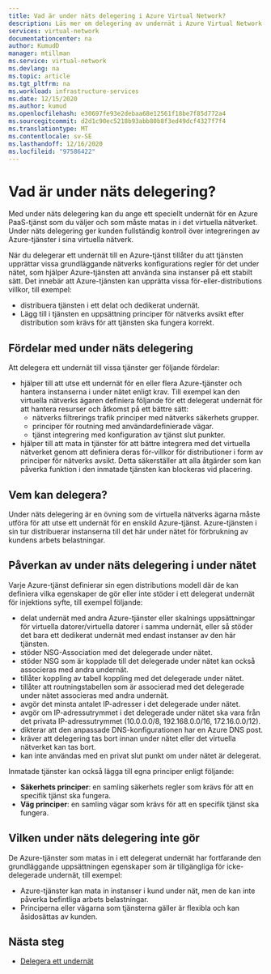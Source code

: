 ```yaml
---
title: Vad är under näts delegering i Azure Virtual Network?
description: Läs mer om delegering av undernät i Azure Virtual Network
services: virtual-network
documentationcenter: na
author: KumudD
manager: mtillman
ms.service: virtual-network
ms.devlang: na
ms.topic: article
ms.tgt_pltfrm: na
ms.workload: infrastructure-services
ms.date: 12/15/2020
ms.author: kumud
ms.openlocfilehash: e30697fe93e2debaa68e12561f18be7f85d772a4
ms.sourcegitcommit: d2d1c90ec5218b93abb80b8f3ed49dcf4327f7f4
ms.translationtype: MT
ms.contentlocale: sv-SE
ms.lasthandoff: 12/16/2020
ms.locfileid: "97586422"
---
```

# <a name="what-is-subnet-delegation"></a>Vad är under näts delegering?

Med under näts delegering kan du ange ett speciellt undernät för en Azure PaaS-tjänst som du väljer och som måste matas in i det virtuella nätverket. Under näts delegering ger kunden fullständig kontroll över integreringen av Azure-tjänster i sina virtuella nätverk.

När du delegerar ett undernät till en Azure-tjänst tillåter du att tjänsten upprättar vissa grundläggande nätverks konfigurations regler för det under nätet, som hjälper Azure-tjänsten att använda sina instanser på ett stabilt sätt. Det innebär att Azure-tjänsten kan upprätta vissa för-eller-distributions villkor, till exempel:
- distribuera tjänsten i ett delat och dedikerat undernät.
- Lägg till i tjänsten en uppsättning principer för nätverks avsikt efter distribution som krävs för att tjänsten ska fungera korrekt.

##  <a name="advantages-of-subnet-delegation"></a>Fördelar med under näts delegering

Att delegera ett undernät till vissa tjänster ger följande fördelar:

- hjälper till att utse ett undernät för en eller flera Azure-tjänster och hantera instanserna i under nätet enligt krav. Till exempel kan den virtuella nätverks ägaren definiera följande för ett delegerat undernät för att hantera resurser och åtkomst på ett bättre sätt:
    - nätverks filtrerings trafik principer med nätverks säkerhets grupper.
    - principer för routning med användardefinierade vägar.
    - tjänst integrering med konfiguration av tjänst slut punkter.
- hjälper till att mata in tjänster för att bättre integrera med det virtuella nätverket genom att definiera deras för-villkor för distributioner i form av principer för nätverks avsikt. Detta säkerställer att alla åtgärder som kan påverka funktion i den inmatade tjänsten kan blockeras vid placering.


## <a name="who-can-delegate"></a>Vem kan delegera?
Under näts delegering är en övning som de virtuella nätverks ägarna måste utföra för att utse ett undernät för en enskild Azure-tjänst. Azure-tjänsten i sin tur distribuerar instanserna till det här under nätet för förbrukning av kundens arbets belastningar.

## <a name="impact-of-subnet-delegation-on-your-subnet"></a>Påverkan av under näts delegering i under nätet
Varje Azure-tjänst definierar sin egen distributions modell där de kan definiera vilka egenskaper de gör eller inte stöder i ett delegerat undernät för injektions syfte, till exempel följande:
- delat undernät med andra Azure-tjänster eller skalnings uppsättningar för virtuella datorer/virtuella datorer i samma undernät, eller så stöder det bara ett dedikerat undernät med endast instanser av den här tjänsten.
- stöder NSG-Association med det delegerade under nätet.
- stöder NSG som är kopplade till det delegerade under nätet kan också associeras med andra undernät.
- tillåter koppling av tabell koppling med det delegerade under nätet.
- tillåter att routningstabellen som är associerad med det delegerade under nätet associeras med andra undernät.
- avgör det minsta antalet IP-adresser i det delegerade under nätet.
- avgör om IP-adressutrymmet i det delegerade under nätet ska vara från det privata IP-adressutrymmet (10.0.0.0/8, 192.168.0.0/16, 172.16.0.0/12).
- dikterar att den anpassade DNS-konfigurationen har en Azure DNS post.
- kräver att delegering tas bort innan under nätet eller det virtuella nätverket kan tas bort.
- kan inte användas med en privat slut punkt om under nätet är delegerat.

Inmatade tjänster kan också lägga till egna principer enligt följande:
- **Säkerhets principer**: en samling säkerhets regler som krävs för att en specifik tjänst ska fungera.
- **Väg principer**: en samling vägar som krävs för att en specifik tjänst ska fungera.

## <a name="what-subnet-delegation-does-not-do"></a>Vilken under näts delegering inte gör

De Azure-tjänster som matas in i ett delegerat undernät har fortfarande den grundläggande uppsättningen egenskaper som är tillgängliga för icke-delegerade undernät, till exempel:
-  Azure-tjänster kan mata in instanser i kund under nät, men de kan inte påverka befintliga arbets belastningar.
-  Principerna eller vägarna som tjänsterna gäller är flexibla och kan åsidosättas av kunden.

## <a name="next-steps"></a>Nästa steg

- [Delegera ett undernät](manage-subnet-delegation.md)
